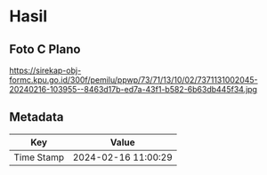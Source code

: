 # Hasil

## Foto C Plano

https://sirekap-obj-formc.kpu.go.id/300f/pemilu/ppwp/73/71/13/10/02/7371131002045-20240216-103955--8463d17b-ed7a-43f1-b582-6b63db445f34.jpg


## Metadata

| Key        | Value               |
| ---------- | ------------------- |
| Time Stamp | 2024-02-16 11:00:29 |



